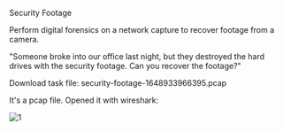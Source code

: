 
Security Footage

Perform digital forensics on a network capture to recover footage from a camera.

"Someone broke into our office last night, but they destroyed the hard drives with the security footage. Can you recover the footage?"

Download task file:
security-footage-1648933966395.pcap

It's a pcap file.
Opened it with wireshark:

![1](https://github.com/user-attachments/assets/3b96a15a-df12-4354-b6ac-63dbbfc33eac)
